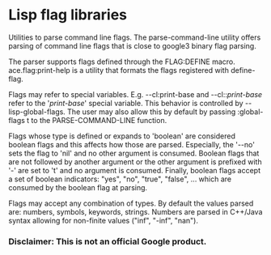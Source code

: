 # Lisp flag libraries

Utilities to parse command line flags.
The parse-command-line utility offers parsing of command line flags that
is close to google3 binary flag parsing.

The parser supports flags defined through the FLAG:DEFINE macro.
ace.flag:print-help is a utility that formats the flags registered with define-flag.

Flags may refer to special variables. E.g. --cl:print-base and --cl::*print-base* refer to
the '*print-base*' special variable. This behavior is controlled by --lisp-global-flags.
The user may also allow this by default by passing :global-flags t
to the PARSE-COMMAND-LINE function.

Flags whose type is defined or expands to 'boolean' are considered boolean flags and this
affects how those are parsed. Especially, the '--no' sets the flag to 'nil' and no other
argument is consumed. Boolean flags that are not followed by another argument or the other
argument is prefixed with '-' are set to 't' and no argument is consumed.
Finally, boolean flags accept a set of boolean indicators: "yes", "no", "true", "false", ...
which are consumed by the boolean flag at parsing.

Flags may accept any combination of types.
By default the values parsed are: numbers, symbols, keywords, strings.
Numbers are parsed in C++/Java syntax allowing for non-finite values ("inf", "-inf", "nan").

### Disclaimer: This is not an official Google product.
